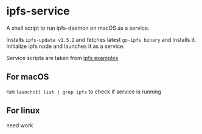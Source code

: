 # ipfs-service
A shell script to run ipfs-daemon on macOS as a service.

Installs `ipfs-update v1.5.2` and fetches latest `go-ipfs binary` and installs
it. Initialize ipfs node and launches it as a service.

Service scripts are taken from
[ipfs examples](https://github.com/ipfs/examples/tree/master/examples/init)

## For macOS
run `launchctl list | grep ipfs` to check if service is running

## For linux
need work
